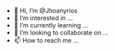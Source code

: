 - 👋 Hi, I’m @Jhoanyrios
- 👀 I’m interested in ...
- 🌱 I’m currently learning ...
- 💞️ I’m looking to collaborate on ...
- 📫 How to reach me ...

<!---
Jhoanyrios/Jhoanyrios is a ✨ special ✨ repository because its `README.md` (this file) appears on your GitHub profile.
You can click the Preview link to take a look at your changes.
--->
